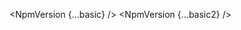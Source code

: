 <script lang="ts">
  import { NpmVersion } from 'svelte-shields'
  import type { NpmVersionPropsType } from 'svelte-shields';
  
  const basic: NpmVersionPropsType = {
    packageName: 'svelte-5-ui-lib',
  }
  const basic2: NpmVersionPropsType = {
    packageName: 'flowbite-svelte-icons',
    tag: 'next'
  }
</script>

<NpmVersion {...basic} />
<NpmVersion {...basic2} />